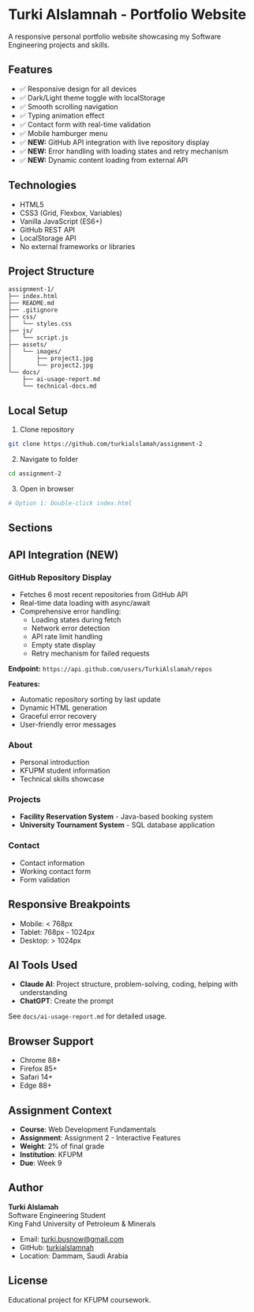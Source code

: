 # Turki Alslamnah - Portfolio Website

A responsive personal portfolio website showcasing my Software Engineering projects and skills.



## Features

- ✅ Responsive design for all devices
- ✅ Dark/Light theme toggle with localStorage
- ✅ Smooth scrolling navigation
- ✅ Typing animation effect
- ✅ Contact form with real-time validation
- ✅ Mobile hamburger menu
- ✅ **NEW:** GitHub API integration with live repository display
- ✅ **NEW:** Error handling with loading states and retry mechanism
- ✅ **NEW:** Dynamic content loading from external API
## Technologies

- HTML5
- CSS3 (Grid, Flexbox, Variables)
- Vanilla JavaScript (ES6+)
- GitHub REST API
- LocalStorage API
- No external frameworks or libraries

## Project Structure

```
assignment-1/
├── index.html
├── README.md
├── .gitignore
├── css/
│   └── styles.css
├── js/
│   └── script.js
├── assets/
│   └── images/
│       ├── project1.jpg
│       └── project2.jpg
└── docs/
    ├── ai-usage-report.md
    └── technical-docs.md
```

## Local Setup

1. Clone repository
```bash
git clone https://github.com/turkialslamah/assignment-2
```

2. Navigate to folder
```bash
cd assignment-2
```

3. Open in browser
```bash
# Option 1: Double-click index.html
```

## Sections

## API Integration (NEW)

### GitHub Repository Display
- Fetches 6 most recent repositories from GitHub API
- Real-time data loading with async/await
- Comprehensive error handling:
  - Loading states during fetch
  - Network error detection
  - API rate limit handling
  - Empty state display
  - Retry mechanism for failed requests

**Endpoint:** `https://api.github.com/users/TurkiAlslamah/repos`

**Features:**
- Automatic repository sorting by last update
- Dynamic HTML generation
- Graceful error recovery
- User-friendly error messages
### About
- Personal introduction
- KFUPM student information
- Technical skills showcase

### Projects
- **Facility Reservation System** - Java-based booking system
- **University Tournament System** - SQL database application

### Contact
- Contact information
- Working contact form
- Form validation

## Responsive Breakpoints

- Mobile: < 768px
- Tablet: 768px - 1024px
- Desktop: > 1024px

## AI Tools Used

- **Claude AI**: Project structure, problem-solving, coding, helping with understanding
- **ChatGPT**:  Create the prompt


See `docs/ai-usage-report.md` for detailed usage.

## Browser Support

- Chrome 88+
- Firefox 85+
- Safari 14+
- Edge 88+

## Assignment Context

- **Course**: Web Development Fundamentals
- **Assignment**: Assignment 2 - Interactive Features
- **Weight**: 2% of final grade
- **Institution**: KFUPM
- **Due**: Week 9

## Author

**Turki Alslamah**  
Software Engineering Student  
King Fahd University of Petroleum & Minerals

- Email: turki.busnow@gmail.com
- GitHub: [turkialslamnah](https://github.com/turkialslamah)
- Location: Dammam, Saudi Arabia

## License

Educational project for KFUPM coursework.

